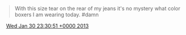 > With this size tear on the rear of my jeans it's no mystery what color boxers I am wearing today\. \#damn

<img src="../../media/tweet.ico" width="12" /> [Wed Jan 30 23:30:51 +0000 2013](https://twitter.com/DromerDenker/status/296762430875394049)